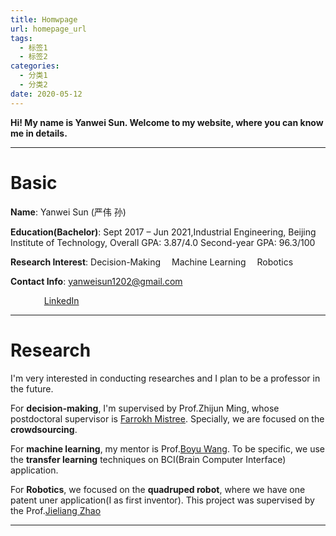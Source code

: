 ```yaml
---
title: Homwpage
url: homepage_url
tags:
  - 标签1
  - 标签2
categories:
  - 分类1
  - 分类2
date: 2020-05-12
---
```

**Hi!  My name is Yanwei Sun. Welcome to my website, where you can know me in details.**
___
# Basic
**Name**:   Yanwei Sun (严伟 孙)

**Education(Bachelor)**: Sept 2017 – Jun 2021,Industrial Engineering, Beijing Institute of Technology, Overall GPA: 3.87/4.0    Second-year GPA: 96.3/100

**Research Interest**: Decision-Making&emsp; Machine Learning&emsp; Robotics

**Contact Info**: yanweisun1202@gmail.com

&emsp; &emsp; &emsp;  [
        LinkedIn](http://https://www.linkedin.com/in/yanwei-sun-2b28101a6/)
___
# Research 

I'm very interested in conducting researches and I plan to be a professor in the future.


For **decision-making**, I'm supervised by Prof.Zhijun Ming, whose postdoctoral supervisor is [Farrokh Mistree](http://https://scholar.google.com/citations?user=l1N0Nj0AAAAJ&hl=en). Specially, we are focused on the **crowdsourcing**.

For **machine learning**, my mentor is Prof.[Boyu Wang](http://https://sites.google.com/site/borriewang/). To be specific, we use the **transfer learning** techniques on BCI(Brain Computer Interface) application.

For **Robotics**, we focused on the **quadruped robot**, where we have one patent uner application(I as first inventor). This project was supervised by the Prof.[Jieliang Zhao](http://https://scholar.google.com/citations?user=KevJF0IAAAAJ&hl=zh-CN)
___
